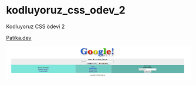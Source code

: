 # kodluyoruz_css_odev_2
Kodluyoruz CSS ödevi 2

[Patika.dev](https://app.patika.dev/emirhankumus)

![Google Proje](google.PNG)